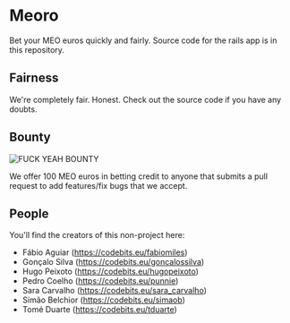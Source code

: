 # Meoro

Bet your MEO euros quickly and fairly. Source code for the rails app is in this repository.

## Fairness

We're completely fair. Honest. Check out the source code if you have any doubts.

## Bounty

![FUCK YEAH BOUNTY](http://i.imgur.com/HwCVH.gif)

We offer 100 MEO euros in betting credit to anyone that submits a pull request to add features/fix bugs that we accept.

## People

You'll find the creators of this non-project here:

* Fábio Aguiar (https://codebits.eu/fabiomiles)
* Gonçalo Silva (https://codebits.eu/goncalossilva)
* Hugo Peixoto (https://codebits.eu/hugopeixoto)
* Pedro Coelho (https://codebits.eu/punnie)
* Sara Carvalho (https://codebits.eu/sara_carvalho)
* Simão Belchior (https://codebits.eu/simaob)
* Tomé Duarte (https://codebits.eu/tduarte)
